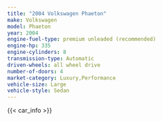 ```yaml
---
title: "2004 Volkswagen Phaeton"
make: Volkswagen
model: Phaeton
year: 2004
engine-fuel-type: premium unleaded (recommended)
engine-hp: 335
engine-cylinders: 8
transmission-type: Automatic
driven-wheels: all wheel drive
number-of-doors: 4
market-category: Luxury,Performance
vehicle-size: Large
vehicle-style: Sedan
---
```


{{< car_info >}}

